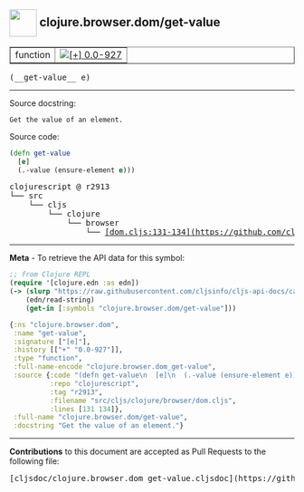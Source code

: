 ## <img width="48px" valign="middle" src="http://i.imgur.com/Hi20huC.png"> clojure.browser.dom/get-value

 <table border="1">
<tr>

<td>function</td>
<td><a href="https://github.com/cljsinfo/cljs-api-docs/tree/0.0-927"><img valign="middle" alt="[+] 0.0-927" src="https://img.shields.io/badge/+-0.0--927-lightgrey.svg"></a> </td>
</tr>
</table>

 <samp>
(__get-value__ e)<br>
</samp>

---




Source docstring:

```
Get the value of an element.
```

Source code:

```clj
(defn get-value
  [e]
  (.-value (ensure-element e)))
```

 <pre>
clojurescript @ r2913
└── src
    └── cljs
        └── clojure
            └── browser
                └── <ins>[dom.cljs:131-134](https://github.com/clojure/clojurescript/blob/r2913/src/cljs/clojure/browser/dom.cljs#L131-L134)</ins>
</pre>


---

__Meta__ - To retrieve the API data for this symbol:

```clj
;; from Clojure REPL
(require '[clojure.edn :as edn])
(-> (slurp "https://raw.githubusercontent.com/cljsinfo/cljs-api-docs/catalog/cljs-api.edn")
    (edn/read-string)
    (get-in [:symbols "clojure.browser.dom/get-value"]))
```

```clj
{:ns "clojure.browser.dom",
 :name "get-value",
 :signature ["[e]"],
 :history [["+" "0.0-927"]],
 :type "function",
 :full-name-encode "clojure.browser.dom_get-value",
 :source {:code "(defn get-value\n  [e]\n  (.-value (ensure-element e)))",
          :repo "clojurescript",
          :tag "r2913",
          :filename "src/cljs/clojure/browser/dom.cljs",
          :lines [131 134]},
 :full-name "clojure.browser.dom/get-value",
 :docstring "Get the value of an element."}

```

---

__Contributions__ to this document are accepted as Pull Requests to the following file:

 <pre>
[cljsdoc/clojure.browser.dom_get-value.cljsdoc](https://github.com/cljsinfo/cljs-api-docs/blob/master/cljsdoc/clojure.browser.dom_get-value.cljsdoc)
</pre>

